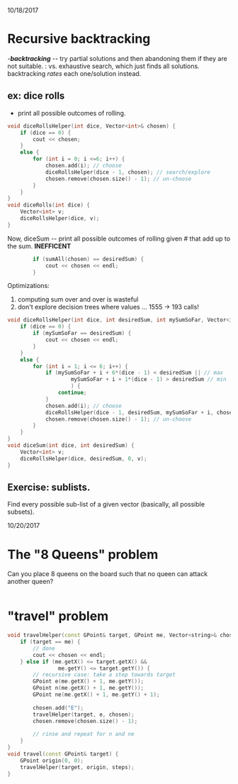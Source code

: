10/18/2017

# Recursive backtracking
-***backtracking*** -- try partial solutions and then abandoning them if they are not suitable.
: vs. exhaustive search, which just finds all solutions. backtracking *rates* each one/solution instead.

## ex: dice rolls
- print all possible outcomes of rolling.
~~~~c++
void diceRollsHelper(int dice, Vector<int>& chosen) {
    if (dice == 0) {
        cout << chosen;
    }
    else {
        for (int i = 0; i <=6; i++) {
            chosen.add(i); // choose
            diceRollsHelper(dice - 1, chosen); // search/explore
            chosen.remove(chosen.size() - 1); // un-choose
        }
    }
}
void diceRolls(int dice) {
    Vector<int> v;
    diceRollsHelper(dice, v);
}
~~~~
Now, diceSum -- print all possible outcomes of rolling given # that add up to the sum.
**INEFFICENT**
```c++
        if (sumAll(chosen) == desiredSum) {
            cout << chosen << endl;   
        }
```
Optimizations:
1) computing sum over and over is wasteful
2) don't explore decision trees where values ...
1555 -> 193 calls!
~~~c++
void diceRollsHelper(int dice, int desiredSum, int mySumSoFar, Vector<int>& chosen) {
    if (dice == 0) {
        if (mySumSoFar == desiredSum) {
            cout << chosen << endl;
        }
    }
    else {
        for (int i = 1; i <= 6; i++) {
            if (mySumSoFar + i + 6*(dice - 1) < desiredSum || // max
                    mySumSoFar + i + 1*(dice - 1) > desiredSum // min
                    ) {
                continue;
            }
            chosen.add(i); // choose
            diceRollsHelper(dice - 1, desiredSum, mySumSoFar + i, chosen); // search/explore
            chosen.remove(chosen.size() - 1); // un-choose
        }
    }
}
void diceSum(int dice, int desiredSum) {
    Vector<int> v;
    diceRollsHelper(dice, desiredSum, 0, v);
}
~~~

## Exercise: sublists.
Find every possible sub-list of a given vector (basically, all possible subsets).

10/20/2017

# The "8 Queens" problem
Can you place 8 queens on the board such that no queen can attack another queen?
~~~~

~~~~

# "travel" problem
~~~~c++
void travelHelper(const GPoint& target, GPoint me, Vector<string>& chosen) {
    if (target == me) {
        // done
        cout << chosen << endl;
    } else if (me.getX() <= target.getX() &&
                me.getY() <= target.getY()) {
        // recursive case: take a step towards target
        GPoint e(me.getX() + 1, me.getY());
        GPoint n(me.getX() + 1, me.getY());
        GPoint ne(me.getX() + 1, me.getY() + 1);
        
        chosen.add("E");
        travelHelper(target, e, chosen);
        chosen.remove(chosen.size() - 1);
        
        // rinse and repeat for n and ne
    }
}
void travel(const GPoint& target) {
    GPoint origin(0, 0);
    travelHelper(target, origin, steps);
}
~~~~